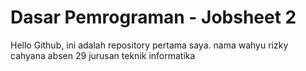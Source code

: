 # Dasar Pemrograman - Jobsheet 2

Hello Github, ini adalah repository pertama saya.
nama wahyu rizky cahyana
absen 29
jurusan teknik informatika